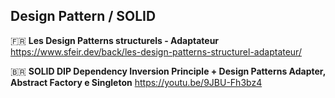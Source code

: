 ## Design Pattern / SOLID

🇫🇷 **Les Design Patterns structurels - Adaptateur**  
https://www.sfeir.dev/back/les-design-patterns-structurel-adaptateur/

🇧🇷 **SOLID DIP Dependency Inversion Principle + Design Patterns Adapter, Abstract Factory e Singleton**
https://youtu.be/9JBU-Fh3bz4

